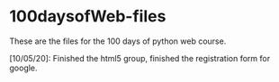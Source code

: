 # 100daysofWeb-files
These are the files for the 100 days of python web course.

[10/05/20]: Finished the html5 group, finished the registration form for google.
